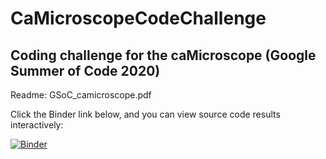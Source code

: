 # CaMicroscopeCodeChallenge

## Coding challenge for the caMicroscope (Google Summer of Code 2020)

Readme: GSoC_camicroscope.pdf


Click the Binder link below, and you can view source code results interactively:

[![Binder](https://mybinder.org/badge_logo.svg)](https://mybinder.org/v2/gh/AlinaBoshchenko/CaMicroscopeCodeChallenge/master?urlpath=%2Fvoila%2Frender%2Fcode_challenge.ipynb)

